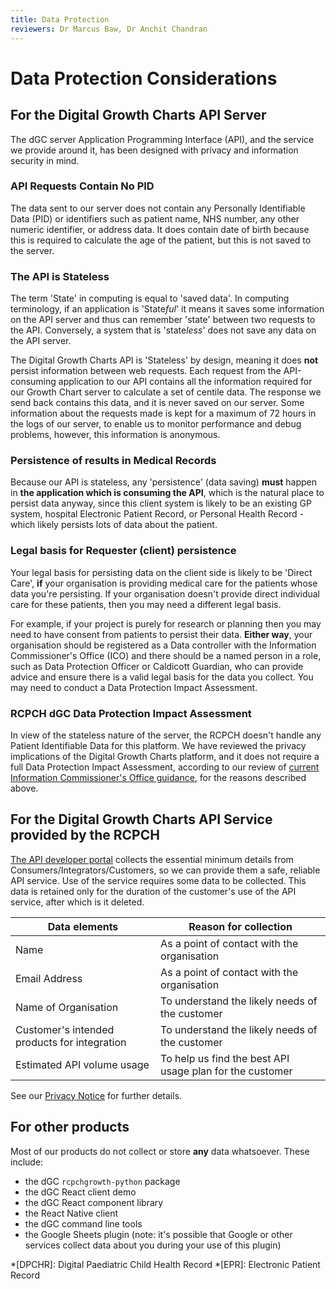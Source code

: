 ```yaml
---
title: Data Protection
reviewers: Dr Marcus Baw, Dr Anchit Chandran
---
```


# Data Protection Considerations

## For the Digital Growth Charts API Server

The dGC server Application Programming Interface (API), and the service we provide around it, has been designed with privacy and information security in mind.

### API Requests Contain No PID

The data sent to our server does not contain any Personally Identifiable Data (PID) or identifiers such as patient name, NHS number, any other numeric identifier, or address data. It does contain date of birth because this is required to calculate the age of the patient, but this is not saved to the server.

### The API is Stateless

The term 'State' in computing is equal to 'saved data'. In computing terminology, if an application is 'State*ful*' it means it saves some information on the API server and thus can remember 'state' between two requests to the API. Conversely, a system that is 'state*less*' does not save any data on the API server.

The Digital Growth Charts API is 'Stateless' by design, meaning it does **not** persist information between web requests. Each request from the API-consuming application to our API contains all the information required for our Growth Chart server to calculate a set of centile data. The response we send back contains this data, and it is never saved on our server. Some information about the requests made is kept for a maximum of 72 hours in the logs of our server, to enable us to monitor performance and debug problems, however, this information is anonymous.

### Persistence of results in Medical Records

Because our API is stateless, any 'persistence' (data saving) **must** happen in **the application which is consuming the API**, which is the natural place to persist data anyway, since this client system is likely to be an existing GP system, hospital Electronic Patient Record, or Personal Health Record - which likely persists lots of data about the patient.

### Legal basis for Requester (client) persistence

Your legal basis for persisting data on the client side is likely to be 'Direct Care', **if** your organisation is providing medical care for the patients whose data you're persisting. If your organisation doesn't provide direct individual care for these patients, then you may need a different legal basis.

For example, if your project is purely for research or planning then you may need to have consent from patients to persist their data. **Either way**, your organisation should be registered as a Data controller with the Information Commissioner's Office (ICO) and there should be a named person in a role, such as Data Protection Officer or Caldicott Guardian, who can provide advice and ensure there is a valid legal basis for the data you collect. You may need to conduct a Data Protection Impact Assessment.

### RCPCH dGC Data Protection Impact Assessment

In view of the stateless nature of the server, the RCPCH doesn't handle any Patient Identifiable Data for this platform. We have reviewed the privacy implications of the Digital Growth Charts platform, and it does not require a full Data Protection Impact Assessment, according to our review of [current Information Commissioner's Office guidance](https://ico.org.uk/for-organisations/guide-to-data-protection/guide-to-the-general-data-protection-regulation-gdpr/accountability-and-governance/data-protection-impact-assessments/#dpia3), for the reasons described above.

## For the Digital Growth Charts API Service provided by the RCPCH

[The API developer portal](https://dev.rcpch.ac.uk/) collects the essential minimum details from Consumers/Integrators/Customers, so we can provide them a safe, reliable API service. Use of the service requires some data to be collected. This data is retained only for the duration of the customer's use of the API service, after which is it deleted.

| Data elements                                | Reason for collection                                    |
| -------------------------------------------- | -------------------------------------------------------- |
| Name                                         | As a point of contact with the organisation              |
| Email Address                                | As a point of contact with the organisation              |
| Name of Organisation                         | To understand the likely needs of the customer           |
| Customer's intended products for integration | To understand the likely needs of the customer           |
| Estimated API volume usage                   | To help us find the best API usage plan for the customer |

See our [Privacy Notice](privacy-notice.md) for further details.

## For other products

Most of our products do not collect or store **any** data whatsoever. These include:

- the dGC `rcpchgrowth-python` package
- the dGC React client demo
- the dGC React component library
- the React Native client
- the dGC command line tools
- the Google Sheets plugin (note: it's possible that Google or other services collect data about you during your use of this plugin)

*[DPCHR]: Digital Paediatric Child Health Record
*[EPR]: Electronic Patient Record
